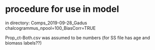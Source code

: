 # procedure for use in model
in directory:
Comps_2019-09-28_Gadus chalcogrammus_npool=100_BiasCorr=TRUE

Prop_ct-Both.csv was assumed to be numbers (for SS file has age and biomass labels??)


